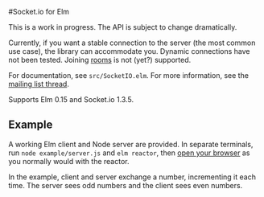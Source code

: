#Socket.io for Elm

This is a work in progress. The API is subject to change dramatically.

Currently, if you want a stable connection to the server (the most common use case), the library can accommodate you. Dynamic connections have not been tested. Joining [rooms](http://socket.io/docs/rooms-and-namespaces/) is not (yet?) supported.

For documentation, see `src/SocketIO.elm`. For more information, see the [mailing list thread](https://groups.google.com/d/msg/elm-discuss/qq2mv2igZ_I/FRWhy6PfKYUJ).

Supports Elm 0.15 and Socket.io 1.3.5.

## Example

A working Elm client and Node server are provided. In separate terminals, run `node example/server.js` and `elm reactor`, then [open your browser](http://localhost:8000/example/Example.elm) as you normally would with the reactor.

In the example, client and server exchange a number, incrementing it each time. The server sees odd numbers and the client sees even numbers.
